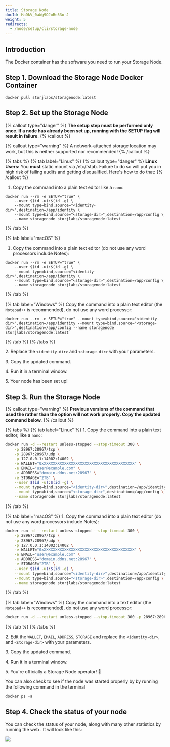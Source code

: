 ```yaml
---
title: Storage Node
docId: HaDkV_0aWg9OJoBe53o-J
weight: 5
redirects:
  - /node/setup/cli/storage-node
---
```


## Introduction

The Docker container has the software you need to run your Storage Node.

## Step 1. Download the Storage Node Docker Container

```Text
docker pull storjlabs/storagenode:latest
```

## Step 2. Set up the Storage Node

{% callout type="danger"  %}
**The setup step must be performed only once. If a node has already been set up, running with the SETUP flag will result in failure**.
{% /callout %}

{% callout type="warning"  %}
A network-attached storage location may work, but this is neither supported nor recommended!
{% /callout %}

{% tabs %}
{% tab label="Linux" %}
{% callout type="danger"  %}
**Linux Users:** You **must** static mount via /etc/fstab. Failure to do so will put you in high risk of failing audits and getting disqualified. Here's how to do that: [](docId:nZeFxmawYPdgkwUPy6f9s)&#x20;
{% /callout %}

1.  Copy the command into a plain text editor like a `nano`:

```Text
docker run --rm -e SETUP="true" \
    --user $(id -u):$(id -g) \
    --mount type=bind,source="<identity-dir>",destination=/app/identity \
    --mount type=bind,source="<storage-dir>",destination=/app/config \
    --name storagenode storjlabs/storagenode:latest
```

{% /tab %}

{% tab label="macOS" %}

1.  Copy the command into a plain text editor (do not use any word processors include Notes):

```Text
docker run --rm -e SETUP="true" \
    --user $(id -u):$(id -g) \
    --mount type=bind,source="<identity-dir>",destination=/app/identity \
    --mount type=bind,source="<storage-dir>",destination=/app/config \
    --name storagenode storjlabs/storagenode:latest
```

{% /tab %}

{% tab label="Windows" %}
Copy the command into a plain text editor (the `Notepad++` is recommended), do not use any word processor:

```Text
docker run --rm -e SETUP="true" --mount type=bind,source="<identity-dir>",destination=/app/identity --mount type=bind,source="<storage-dir>",destination=/app/config --name storagenode storjlabs/storagenode:latest
```

{% /tab %}
{% /tabs %}

2\. Replace the `<identity-dir>` and `<storage-dir>` with your parameters.&#x20;

3\. Copy the updated command.

4\. Run it in a terminal window.

5\. Your node has been set up!

## Step 3. Run the Storage Node

{% callout type="warning"  %}
**Previous versions of the command that used the rather than the option will not work properly. Copy the updated command below.**
{% /callout %}

{% tabs %}
{% tab label="Linux" %}
1\. Copy the command into a plain text editor, like a `nano`:

```bash
docker run -d --restart unless-stopped --stop-timeout 300 \
    -p 28967:28967/tcp \
    -p 28967:28967/udp \
    -p 127.0.0.1:14002:14002 \
    -e WALLET="0xXXXXXXXXXXXXXXXXXXXXXXXXXXXXXXXXXXXXXXXX" \
    -e EMAIL="user@example.com" \
    -e ADDRESS="domain.ddns.net:28967" \
    -e STORAGE="2TB" \
    --user $(id -u):$(id -g) \
    --mount type=bind,source="<identity-dir>",destination=/app/identity \
    --mount type=bind,source="<storage-dir>",destination=/app/config \
    --name storagenode storjlabs/storagenode:latest
```

{% /tab %}

{% tab label="macOS" %}
1\. Copy the command into a plain text editor (do not use any word processors include Notes):

```bash
docker run -d --restart unless-stopped --stop-timeout 300 \
    -p 28967:28967/tcp \
    -p 28967:28967/udp \
    -p 127.0.0.1:14002:14002 \
    -e WALLET="0xXXXXXXXXXXXXXXXXXXXXXXXXXXXXXXXXXXXXXXXX" \
    -e EMAIL="user@example.com" \
    -e ADDRESS="domain.ddns.net:28967" \
    -e STORAGE="2TB" \
    --user $(id -u):$(id -g) \
    --mount type=bind,source="<identity-dir>",destination=/app/identity \
    --mount type=bind,source="<storage-dir>",destination=/app/config \
    --name storagenode storjlabs/storagenode:latest
```

{% /tab %}

{% tab label="Windows" %}
Copy the command into a text editor (the `Notepad++` is recommended), do not use any word processor:

```bash
docker run -d --restart unless-stopped --stop-timeout 300 -p 28967:28967/tcp -p 28967:28967/udp -p 127.0.0.1:14002:14002 -e WALLET="0xXXXXXXXXXXXXXXXXXXXXXXXXXXXXXXXXXXXXXXXX" -e EMAIL="user@example.com" -e ADDRESS="domain.ddns.net:28967" -e STORAGE="2TB" --mount type=bind,source="<identity-dir>",destination=/app/identity --mount type=bind,source="<storage-dir>",destination=/app/config --name storagenode storjlabs/storagenode:latest
```

{% /tab %}
{% /tabs %}

2\. Edit the `WALLET`, `EMAIL`, `ADDRESS`, `STORAGE` and replace the `<identity-dir>`, and `<storage-dir>` with your parameters.&#x20;

3\. Copy the updated command.

4\. Run it in a terminal window.

5\. You're officially a Storage Node operator! 🎉

You can also check to see if the node was started properly by by running the following command in the terminal

```Text
docker ps -a
```

## Step 4. Check the status of your node

You can check the status of your node, along with many other statistics by running the web [](docId:3k4V1HFunDWHVso9b1Xt9). It will look like this:

![](https://archbee-image-uploads.s3.amazonaws.com/kv3plx2xmXcUGcVl4Lttj/cFR1q3VoPctBwCp9bJ1CM_image.png)

